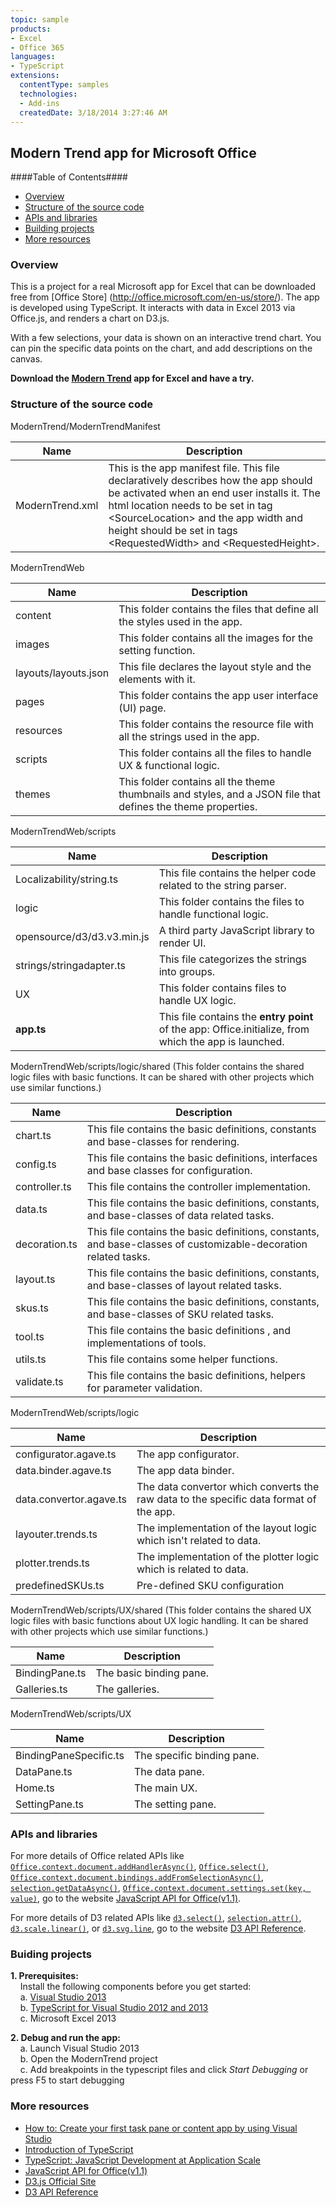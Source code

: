 ```yaml
---
topic: sample
products:
- Excel
- Office 365
languages:
- TypeScript
extensions:
  contentType: samples
  technologies:
  - Add-ins
  createdDate: 3/18/2014 3:27:46 AM
---
```

## Modern Trend app for Microsoft Office ##

####Table of Contents####
- [Overview](#overview)
- [Structure of the source code](#structure-of-the-source-code)
- [APIs and libraries](#api-and-libraries)
- [Building projects](#building-projects)
- [More resources](#more-resources)

### Overview ###
This is a project for a real Microsoft app for Excel that can be downloaded free from [Office Store] (http://office.microsoft.com/en-us/store/). The app is developed using TypeScript. It interacts with data in Excel 2013 via Office.js, and renders a chart on D3.js.

With a few selections, your data is shown on an interactive trend chart. You can pin the specific data points on the chart, and add descriptions on the canvas.  

__Download the [Modern Trend](http://office.microsoft.com/en-us/store/modern-trend-WA104220390.aspx?redir=0) app for Excel and have a try.__

### Structure of the source code ###
ModernTrend/ModernTrendManifest

Name  | Description
------------- | -------------
ModernTrend.xml  | This is the app manifest file. This file declaratively describes how the app should be activated when an end user installs it. The html location needs to be set in tag &lt;SourceLocation&gt; and the app width and height should be set in tags &lt;RequestedWidth&gt; and &lt;RequestedHeight&gt;.

ModernTrendWeb

Name  | Description
------------- | -------------
content  | This folder contains the files that define all the styles used in the app.
images  | This folder contains all the images for the setting function.
layouts/layouts.json  | This file declares the layout style and the elements with it.
pages  | This folder contains the app user interface (UI) page.
resources  | This folder contains the resource file with all the strings used in the app.
scripts  | This folder contains all the files to handle UX & functional logic.
themes  | This folder contains all the theme thumbnails and styles, and a JSON file that defines the theme properties.

ModernTrendWeb/scripts

Name  | Description
------------- | -------------
Localizability/string.ts  | This file contains the helper code related to the string parser.
logic  | This folder contains the files to handle functional logic.
opensource/d3/d3.v3.min.js  | A third party JavaScript library to render UI.
strings/stringadapter.ts  | This file categorizes the strings into groups.
UX  | This folder contains files to handle UX logic. 
__app.ts__  | This file contains the __entry point__ of the app: Office.initialize, from which the app is launched.

ModernTrendWeb/scripts/logic/shared (This folder contains the shared logic files with basic functions. It can be shared with other projects which use similar functions.)

Name  | Description
------------- | -------------
chart.ts  | This file contains the basic definitions, constants and base-classes for rendering.
config.ts  | This file contains the basic definitions, interfaces and base classes for configuration.
controller.ts  | This file contains the controller implementation.
data.ts  | This file contains the basic definitions, constants, and base-classes of data related tasks.
decoration.ts  | This file contains the basic definitions, constants, and base-classes of customizable-decoration related tasks.
layout.ts  | This file contains the basic definitions, constants, and base-classes of layout related tasks.
skus.ts  | This file contains the basic definitions, constants, and base-classes of SKU related tasks.
tool.ts  | This file contains the basic definitions , and implementations of tools.
utils.ts  | This file contains some helper functions.
validate.ts  | This file contains the basic definitions, helpers for parameter validation.

ModernTrendWeb/scripts/logic

Name  | Description
------------- | -------------
configurator.agave.ts  | The app configurator.
data.binder.agave.ts  | The app data binder.
data.convertor.agave.ts  | The data convertor which converts the raw data to the specific data format of the app.
layouter.trends.ts  | The implementation of the layout logic which isn't related to data.
plotter.trends.ts  | The implementation of the plotter logic which is related to data.
predefinedSKUs.ts  | Pre-defined SKU configuration

ModernTrendWeb/scripts/UX/shared (This folder contains the shared UX logic files with basic functions about UX logic handling. It can be shared with other projects which use similar functions.)

Name  | Description
------------- | -------------
BindingPane.ts  | The basic binding pane.
Galleries.ts  | The galleries.

ModernTrendWeb/scripts/UX

Name  | Description
------------- | -------------
BindingPaneSpecific.ts  | The specific binding pane.
DataPane.ts  | The data pane.
Home.ts  | The main UX.
SettingPane.ts  | The setting pane.

### APIs and libraries ###
For more details of Office related APIs like [`Office.context.document.addHandlerAsync()`](http://msdn.microsoft.com/en-us/library/office/fp142201(v=office.1501401).aspx), [`Office.select()`](http://msdn.microsoft.com/en-us/library/office/fp161004(v=office.1501401).aspx), [`Office.context.document.bindings.addFromSelectionAsync()`](http://msdn.microsoft.com/en-us/library/office/fp142282(v=office.1501401).aspx), [`selection.getDataAsync()`](http://msdn.microsoft.com/en-us/library/office/fp161073(v=office.1501401).aspx), [`Office.context.document.settings.set(key, value)`](http://msdn.microsoft.com/en-us/library/office/fp161063(v=office.1501401).aspx), go to the website [JavaScript API for Office(v1.1)](http://msdn.microsoft.com/enus/library/fp142185.aspx).

For more details of D3 related APIs like [`d3.select()`](https://github.com/mbostock/d3/wiki/Selections#d3_select), [`selection.attr()`](https://github.com/mbostock/d3/wiki/Selections#attr), [`d3.scale.linear()`](https://github.com/mbostock/d3/wiki/Quantitative-Scales#linear), or [`d3.svg.line`](https://github.com/mbostock/d3/wiki/SVG-Shapes#line), go to the website [D3 API Reference](https://github.com/mbostock/d3/wiki/API-Reference).

### Buiding projects ###
__1.    Prerequisites:__  
&nbsp;&nbsp;&nbsp;&nbsp;Install the following components before you get started:  
&nbsp;&nbsp;&nbsp;&nbsp;a.  [Visual Studio 2013](http://msdn.microsoft.com/en-us/library/dd831853.aspx)  
&nbsp;&nbsp;&nbsp;&nbsp;b.  [TypeScript for Visual Studio 2012 and 2013](http://www.microsoft.com/en-us/download/details.aspx?id=34790)  
&nbsp;&nbsp;&nbsp;&nbsp;c.  Microsoft Excel 2013  

__2.    Debug and run the app:__  
&nbsp;&nbsp;&nbsp;&nbsp;a.  Launch Visual Studio 2013  
&nbsp;&nbsp;&nbsp;&nbsp;b.  Open the ModernTrend project  
&nbsp;&nbsp;&nbsp;&nbsp;c.  Add breakpoints in the typescript files and click _Start Debugging_ or press F5 to start debugging  

### More resources ###
- [How to: Create your first task pane or content app by using Visual Studio](http://msdn.microsoft.com/EN-US/library/office/apps/fp142161.aspx#FirstAppWordExcelVS_Create)  
- [Introduction of TypeScript](http://typescript.codeplex.com/)  
- [TypeScript: JavaScript Development at Application Scale](http://blogs.msdn.com/b/somasegar/archive/2012/10/01/typescript-javascript-development-at-application-scale.aspx)  
- [JavaScript API for Office(v1.1)](http://msdn.microsoft.com/en-us/library/fp142185.aspx)  
- [D3.js Official Site](http://d3js.org/)  
- [D3 API Reference](https://github.com/mbostock/d3/wiki/API-Reference)  